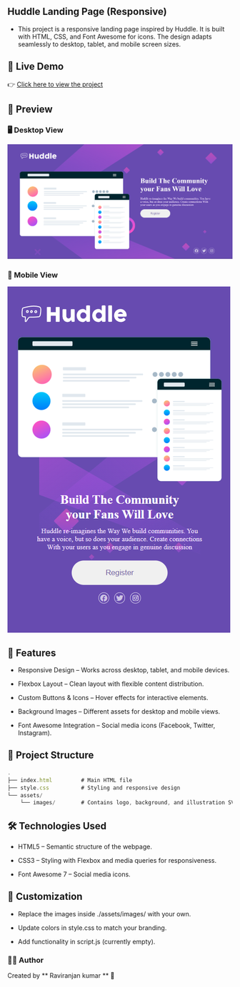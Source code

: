 ## Huddle Landing Page (Responsive)

- This project is a responsive landing page inspired by Huddle.
It is built with HTML, CSS, and Font Awesome for icons. The design adapts seamlessly to desktop, tablet, and mobile screen sizes.
## 🚀 Live Demo

👉 [Click here to view the project](https://raviranjanmishra01.github.io/html_css_projects/05-huddle-landing-page)
## 📸 Preview

### 🖥️ Desktop View  
![Desktop Preview](./assets/images/desktop.png)

### 📱 Mobile View  
![Mobile Preview](./assets/images/smart_phone.png)


## 🚀 Features

- Responsive Design – Works across desktop, tablet, and mobile devices.

- Flexbox Layout – Clean layout with flexible content distribution.

- Custom Buttons & Icons – Hover effects for interactive elements.

- Background Images – Different assets for desktop and mobile views.

- Font Awesome Integration – Social media icons (Facebook, Twitter, Instagram).

## 📂 Project Structure
```js
.
├── index.html         # Main HTML file
├── style.css          # Styling and responsive design
└── assets/
    └── images/        # Contains logo, background, and illustration SVGs
```
## 🛠️ Technologies Used

- HTML5 – Semantic structure of the webpage.

- CSS3 – Styling with Flexbox and media queries for responsiveness.

- Font Awesome 7 – Social media icons.

## 🎨 Customization

- Replace the images inside ./assets/images/ with your own.

- Update colors in style.css to match your branding.

- Add functionality in script.js (currently empty).
### 👨‍💻 Author
Created by ** Raviranjan kumar ** 🚀